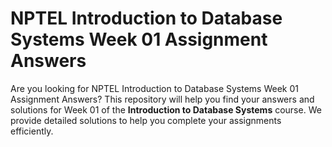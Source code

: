 # NPTEL Introduction to Database Systems Week 01 Assignment Answers

Are you looking for NPTEL Introduction to Database Systems Week 01 Assignment Answers? This repository will help you find your answers and solutions for Week 01 of the **Introduction to Database Systems** course. We provide detailed solutions to help you complete your assignments efficiently.